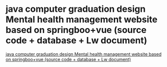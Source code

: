 # java computer graduation design Mental health management website based on springboo+vue (source code + database + Lw document)
[java computer graduation design Mental health management website based on springboo+vue (source code + database + Lw document)](https://aiwithcloud.com/2022/09/15/java_computer_graduation_design_mental_health_management_website_based_on_springboovue_source_code__database__lw_document/)